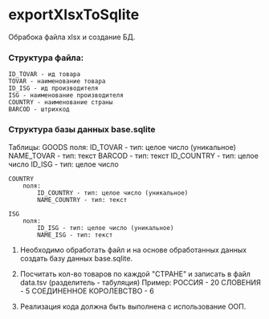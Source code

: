 # exportXlsxToSqlite

Обрабока файла xlsx и создание БД.

### Cтруктура файла:
    ID_TOVAR - ид товара
    TOVAR - наименование товара
    ID_ISG - ид производителя
    ISG - наименование производителя
    COUNTRY - наименование страны
    BARCOD - штрихкод

### Структура базы данных base.sqlite
Таблицы:
    GOODS
        поля:
            ID_TOVAR   -  тип: целое число (уникальное)
            NAME_TOVAR -  тип: текст
            BARCOD     -  тип: текст
            ID_COUNTRY -  тип: целое число
            ID_ISG     -  тип: целое число
    
    COUNTRY
        поля:
            ID_COUNTRY - тип: целое число (уникальное)
            NAME_COUNTRY - тип: текст    

    ISG
        поля:
            ID_ISG - тип: целое число (уникальное)
            NAME_ISG - тип: текст
    

1. Необходимо обработать файл и на основе обработанных данных создать базу данных base.sqlite.

2. Посчитать кол-во товаров по каждой "СТРАНЕ" и записать в файл data.tsv (разделитель - табуляция)
Пример:
    РОССИЯ - 20
    СЛОВЕНИЯ - 5
    СОЕДИНЕННОЕ КОРОЛЕВСТВО - 6

3. Реализация кода должна быть выполнена с использование ООП.

